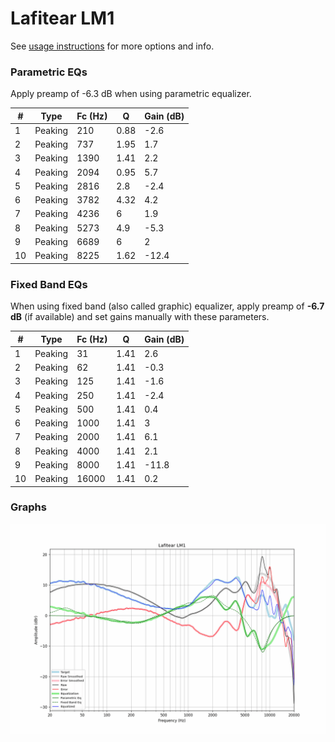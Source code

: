 # Lafitear LM1
See [usage instructions](https://github.com/jaakkopasanen/AutoEq#usage) for more options and info.

### Parametric EQs
Apply preamp of -6.3 dB when using parametric equalizer.

|   # | Type    |   Fc (Hz) |    Q |   Gain (dB) |
|-----|---------|-----------|------|-------------|
|   1 | Peaking |       210 | 0.88 |        -2.6 |
|   2 | Peaking |       737 | 1.95 |         1.7 |
|   3 | Peaking |      1390 | 1.41 |         2.2 |
|   4 | Peaking |      2094 | 0.95 |         5.7 |
|   5 | Peaking |      2816 | 2.8  |        -2.4 |
|   6 | Peaking |      3782 | 4.32 |         4.2 |
|   7 | Peaking |      4236 | 6    |         1.9 |
|   8 | Peaking |      5273 | 4.9  |        -5.3 |
|   9 | Peaking |      6689 | 6    |         2   |
|  10 | Peaking |      8225 | 1.62 |       -12.4 |

### Fixed Band EQs
When using fixed band (also called graphic) equalizer, apply preamp of **-6.7 dB** (if available) and set gains manually with these parameters.

|   # | Type    |   Fc (Hz) |    Q |   Gain (dB) |
|-----|---------|-----------|------|-------------|
|   1 | Peaking |        31 | 1.41 |         2.6 |
|   2 | Peaking |        62 | 1.41 |        -0.3 |
|   3 | Peaking |       125 | 1.41 |        -1.6 |
|   4 | Peaking |       250 | 1.41 |        -2.4 |
|   5 | Peaking |       500 | 1.41 |         0.4 |
|   6 | Peaking |      1000 | 1.41 |         3   |
|   7 | Peaking |      2000 | 1.41 |         6.1 |
|   8 | Peaking |      4000 | 1.41 |         2.1 |
|   9 | Peaking |      8000 | 1.41 |       -11.8 |
|  10 | Peaking |     16000 | 1.41 |         0.2 |

### Graphs
![](./Lafitear%20LM1.png)
